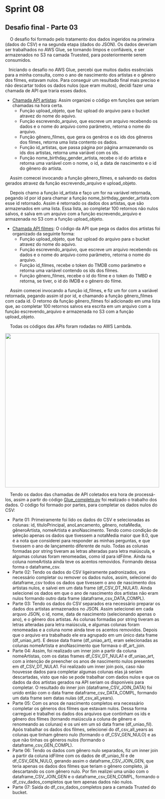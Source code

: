 # Sprint 08
## Desafio final - Parte 03
&nbsp;&nbsp;&nbsp; O desafio foi formado pelo tratamento dos dados ingeridos na primeira (dados do CSV) e na segunda etapa (dados do JSON). Os dados deveriam ser trabalhados no AWS Glue, se tornando limpos e confiáveis, e ser armazenados no S3 na camada Truested, para posteriormente serem consumidos. <p>
&nbsp;&nbsp;&nbsp;Iniciando o desafio no AWS Glue, percebi que muitos dados essênciais para a minha consulta, como o ano de nascimento dos artistas e o gênero dos filmes, estavam nulos. Para conseguir um resultado final mais preciso e não descartar todos os dados nulos (que eram muitos), decidi fazer uma chamada de API que traria esses dados.<p>

*  [Chamada API artistas](https://github.com/rehbeinp/EstagioC_UOL/blob/main/Sprint08/Evid%C3%AAncias/api_artista_nome_id_birthday_genero.py): Assim organizei o código em funções que seriam chamadas na hora certa. 
    * Função upload_objeto, que faz upload do arquivo para o bucket atravez do nome do aquivo.  
    * Função escrevendo_arquivo, que escreve um arquivo recebendo os dados e o nome do arquivo como parâmetro, retorna o nome do arquivo.
    * Função gênero_filmes, que gera os genêros e os ids dos gêneros dos filmes, retorna uma lista contento os dados.
    * Função id_artistas, que passa página por página armazenando os ids dos artistas, retorna uma variável com os ids.
    * Função nome_birthday_gender_artista, recebe o id do artista e retorna uma variável com o nome, o id, a data de nascimento e o id do gênero do artista. <p>

&nbsp;&nbsp;&nbsp; Assim comecei invocando a função gênero_filmes, e salvando os dados gerados atravez da função escrevendo_arquivo e upload_objeto.

&nbsp;&nbsp;&nbsp; Depois chamo a função id_artista e faço um for na variável retornada, pegando id por id para chamar a função nome_birthday_gender_artista com esse id retornado. Assim é retornado os dados dos artistas, que são armazenados em uma lista. Essa lista, ao completar 100 retornos não nulos salvos, é salva em um arquivo com a função escrevendo_arquivo e armazenada no S3 com a função upload_objeto. 

*  [Chamada API filmes](https://github.com/rehbeinp/EstagioC_UOL/blob/main/Sprint08/Evid%C3%AAncias/api_detalheFilmes.py): O código da API que pega os dados dos artistas foi organizado da seguinte forma: 
    * Função upload_objeto, que faz upload do arquivo para o bucket atravez do nome do aquivo.  
    * Função escrevendo_arquivo, que escreve um arquivo recebendo os dados e o nome do arquivo como parâmetro, retorna o nome do arquivo.
    * Função id_filmes, recebe o token do TMDB como parâmetro e retorna uma variável contendo os ids dos filmes.
    * Função gênero_filmes, recebe o id do filme e o token do TMBD e retorna, se tiver, o id do IMDB e o gênero do filme. <p>
    
&nbsp;&nbsp;&nbsp; Assim comecei invocando a função id_filmes, e fiz um for com a variável retornada, pegando assim id por id, e chamando a função gênero_filmes com cada id. O retorno da função gênero_filmes foi adicionado em uma lista que, ao completar 100 retornos salvos era escrita em um arquivo com a função escrevendo_arquivo e armazenada no S3 com a função upload_objeto. <p>

&nbsp;&nbsp;&nbsp; Todas os códigos das APIs foram rodadas no AWS Lambda.<p>
<img src=..\..\Sprint08\Evidências\api_artistas.png width=500><p> 

&nbsp;&nbsp;&nbsp; Tendo os dados das chamadas de API coletados era hora de processá-los, assim a partir do código [Glue_completo.py](https://github.com/rehbeinp/EstagioC_UOL/blob/main/Sprint08/Evid%C3%AAncias/Glue_completo.py) foi realizado o trabalho dos dados. O código foi formado por partes, para completar os dados nulos do CSV:
* Parte 01: Primeiramente foi lido os dados do CSV e selecionadas as colunas: id, tituloPrincipal, anoLancamento, gênero, notaMedia, gêneroArtista, nomeArtista e anoNascimento. Tendo como condição de seleção apenas os dados que tivessem a notaMedia maior que 8.0, que é a nota que considerei para responder as minhas perguntas, e que tivessem o ano de lançamento diferente de nulo. Todas as colunas formadas por string tiveram as letras alteradas para letra maiúscula, e algumas colunas foram renomeadas, como id para idFilme. Ainda na coluna nomeArtista ainda teve os acentos removidos. Formando dessa forma o dataframe_csv.
* Parte 02: Tendo os dados do CSV ligeiramente padronizados, era necessário completar ou remover os dados nulos, assim, selecionei do dataframe_csv todos os dados que tivessem o ano de nascimento dos artistas nulos, e salvei em um data frame (df_CSV_DT_NULA1). Ainda selecionei os dados em que o ano de nascimento dos artistas não eram nulos formando outro data frame (dataframe_csv_DATA_COMPL).
* Parte 03: Tendo os dados do CSV separados era necessário preparar os dados dos artistas armazenados no JSON. Assim selecionei em cada arquvo JSON, o id, nome, data de nascimento (selecionando apenas o ano), e o gênero dos artistas. As colunas formadas por string tiveram as letras alteradas para letra maiúscula, e algumas colunas foram renomeadas e a coluna nome ainda teve os acentos removidos. Depois que o arquivo era trabalhado ele era agrupado em um único data frame (df_uniao_art). E desse data frame (df_uniao_art), eram selecionadas as colunas nomeArtista e anoNascimento que formava o df_art_join.
* Parte 04: Assim, foi realizado um inner join a partir da coluna nomeArtistas, com os datas frames df_CSV_DT_NULA1 e df_uniao_art, com a intenção de preencher os anos de nascimento nulos presentes em df_CSV_DT_NULA1. Foi realizado um inner join pois, caso não houvesse dados para completar algumas colunas elas já seriam descartadas, visto que não se pode trabalhar com dados nulos e que os dados da dos artistas gerados na API seriam os disponíveis para completar. O resultado do inner join (dataframe_CSV_JOIN_DATA) foi unido então com o data frame dataframe_csv_DATA_COMPL, formando um data frame sem datas nulas (df_csv_all_years).
* Parte 05: Com os anos de nascimento completos era necessário completar os gêneros dos filmes que estavam nulos. Dessa forma carreguei e trabalhei os dados dos arquivos que continham os ids e gênero dos filmes (tornando maiúscula a coluna de gênero e renomeando as colunas) e os uni em um só data frame (df_uniao_fil). Após trabalhar os dados dos filmes, selecionei do df_csv_all_years as colunas que tinham gênero nulo (formando o df_CSV_GEN_NULO) e as que não tinhas os gêneros nulos (formando o dataframe_csv_GEN_COMPL).
* Parte 06: Tendo os dados com gênero nulo separados, fiz um inner join a partir da coluna idFilme com os dados de df_uniao_fil e de df_CSV_GEN_NULO, gerando assim o dataframe_CSV_JOIN_GEN, que teria apenas os dados dos filmes que teriam o gênero completo, já descartando os com gênero nulo. Por fim realizei uma união com o dataframe_CSV_JOIN_GEN e o dataframe_csv_GEN_COMPL, formando o df_csv_dados_completos que tem apenas dados não nulos.
* Parte 07: Saida do df_csv_dados_completos para a camada Trusted do bucket.
